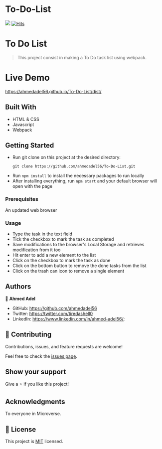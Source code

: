 # To-Do-List

![](https://img.shields.io/badge/Microverse-blueviolet) [![Hits](https://hits.seeyoufarm.com/api/count/incr/badge.svg?url=https%3A%2F%2Fgithub.com%2Flfmnovaes%2Ftodo-list&count_bg=%2379C83D&title_bg=%23555555&icon=&icon_color=%23E7E7E7&title=hits&edge_flat=false)](https://hits.seeyoufarm.com)

# To Do List

> This project consist in making a To Do task list using webpack.

# Live Demo
  https://ahmedadel56.github.io/To-Do-List/dist/

## Built With

- HTML & CSS
- Javascript
- Webpack

## Getting Started

- Run git clone on this project at the desired directory:
   ```
   git clone https://github.com/ahmedadel56/To-Do-List.git
   ```
- Run `npm install` to install the necessary packages to run locally
- After installing everything, run `npm start` and your default browser will open with the page

### Prerequisites

An updated web browser

### Usage

- Type the task in the text field
- Tick the checkbox to mark the task as completed
- Save modifications to the browser's Local Storage and retrieves modification from it too
- Hit enter to add a new element to the list
- Click on the checkbox to mark the task as done
- Click on the bottom button to remove the done tasks from the list
- Click on the trash can icon to remove a single element

## Authors

👤 **Ahmed Adel**

- GitHub: https://github.com/ahmedadel56
- Twitter: https://twitter.com/tiredashell0
- LinkedIn: https://www.linkedin.com/in/ahmed-adel56/;

## 🤝 Contributing

Contributions, issues, and feature requests are welcome!

Feel free to check the [issues page](../../issues/).

## Show your support

Give a ⭐️ if you like this project!

## Acknowledgments

To everyone in Microverse.

## 📝 License

This project is [MIT](./LICENSE) licensed.
